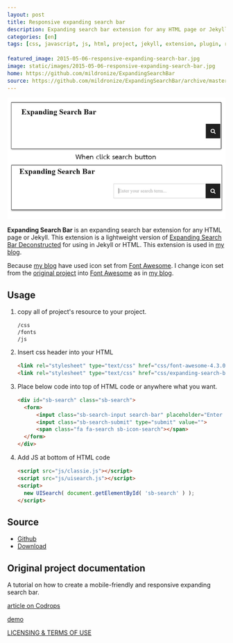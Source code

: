 ```yaml
---
layout: post
title: Responsive expanding search bar
description: Expanding search bar extension for any HTML page or Jekyll. This extension is a lightweight version of http://tympanus.net/Tutorials/ExpandingSearchBar/ for using  in Jekyll or HTML. This extension is used in my blog.
categories: [en]
tags: [css, javascript, js, html, project, jekyll, extension, plugin, responsive]

featured_image: 2015-05-06-responsive-expanding-search-bar.jpg
image: static/images/2015-05-06-responsive-expanding-search-bar.jpg
home: https://github.com/mildronize/ExpandingSearchBar
source: https://github.com/mildronize/ExpandingSearchBar/archive/master.zip
---
```


![responsive-expanding-search-bar](/static/images/2015-05-06-responsive-expanding-search-bar.jpg)

<!-- demo: /demo/responsive-expanding-search-bar/ -->
**Expanding Search Bar** is an expanding search bar extension for any HTML page or Jekyll. This extension is a lightweight version of [Expanding Search Bar Deconstructed](http://tympanus.net/Tutorials/ExpandingSearchBar/) for using  in Jekyll or HTML. This extension is used in [my blog](http://mildronize.github.io).

Because [my blog](http://mildronize.github.io) have used icon set from [Font Awesome](http://fontawesome.io). I change icon set from the [original project](#original-project-documentation) into [Font Awesome](http://fontawesome.io) as in [my blog](http://mildronize.github.io).

## Usage

1. copy all of project's resource to your project.

    ```
    /css
    /fonts
    /js
    ```

2. Insert css header into your HTML

    ```html
    <link rel="stylesheet" type="text/css" href="css/font-awesome-4.3.0.min.css" />
    <link rel="stylesheet" type="text/css" href="css/expanding-search-bar.css" />
    ```

3. Place below code into top of HTML code or anywhere what you want.

    ```html
    <div id="sb-search" class="sb-search">
      <form>
          <input class="sb-search-input search-bar" placeholder="Enter your search term..." type="text" value="" name="search" id="search">
          <input class="sb-search-submit" type="submit" value="">
          <span class="fa fa-search sb-icon-search"></span>
      </form>
    </div>
    ```

4. Add JS at bottom of HTML code

    ```html
    <script src="js/classie.js"></script>
    <script src="js/uisearch.js"></script>
    <script>
      new UISearch( document.getElementById( 'sb-search' ) );
    </script>
    ```

## Source
- [Github](https://github.com/mildronize/ExpandingSearchBar)
- [Download](https://github.com/mildronize/ExpandingSearchBar/archive/master.zip)

## Original project documentation
A tutorial on how to create a mobile-friendly and responsive expanding search bar.

[article on Codrops](http://tympanus.net/codrops/?p=15599)

[demo](http://tympanus.net/Tutorials/ExpandingSearchBar/)

[LICENSING & TERMS OF USE](http://tympanus.net/codrops/licensing/)
